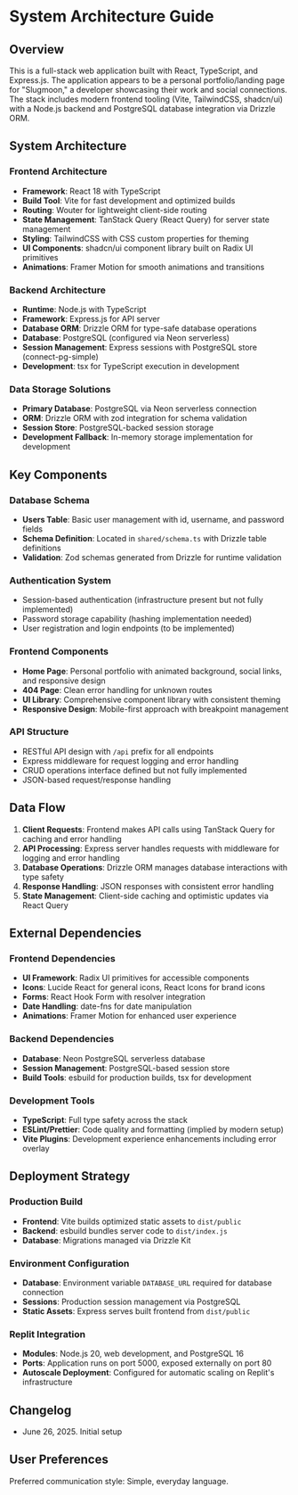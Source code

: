 # System Architecture Guide

## Overview

This is a full-stack web application built with React, TypeScript, and Express.js. The application appears to be a personal portfolio/landing page for "Slugmoon," a developer showcasing their work and social connections. The stack includes modern frontend tooling (Vite, TailwindCSS, shadcn/ui) with a Node.js backend and PostgreSQL database integration via Drizzle ORM.

## System Architecture

### Frontend Architecture
- **Framework**: React 18 with TypeScript
- **Build Tool**: Vite for fast development and optimized builds
- **Routing**: Wouter for lightweight client-side routing
- **State Management**: TanStack Query (React Query) for server state management
- **Styling**: TailwindCSS with CSS custom properties for theming
- **UI Components**: shadcn/ui component library built on Radix UI primitives
- **Animations**: Framer Motion for smooth animations and transitions

### Backend Architecture
- **Runtime**: Node.js with TypeScript
- **Framework**: Express.js for API server
- **Database ORM**: Drizzle ORM for type-safe database operations
- **Database**: PostgreSQL (configured via Neon serverless)
- **Session Management**: Express sessions with PostgreSQL store (connect-pg-simple)
- **Development**: tsx for TypeScript execution in development

### Data Storage Solutions
- **Primary Database**: PostgreSQL via Neon serverless connection
- **ORM**: Drizzle ORM with zod integration for schema validation
- **Session Store**: PostgreSQL-backed session storage
- **Development Fallback**: In-memory storage implementation for development

## Key Components

### Database Schema
- **Users Table**: Basic user management with id, username, and password fields
- **Schema Definition**: Located in `shared/schema.ts` with Drizzle table definitions
- **Validation**: Zod schemas generated from Drizzle for runtime validation

### Authentication System
- Session-based authentication (infrastructure present but not fully implemented)
- Password storage capability (hashing implementation needed)
- User registration and login endpoints (to be implemented)

### Frontend Components
- **Home Page**: Personal portfolio with animated background, social links, and responsive design
- **404 Page**: Clean error handling for unknown routes
- **UI Library**: Comprehensive component library with consistent theming
- **Responsive Design**: Mobile-first approach with breakpoint management

### API Structure
- RESTful API design with `/api` prefix for all endpoints
- Express middleware for request logging and error handling
- CRUD operations interface defined but not fully implemented
- JSON-based request/response handling

## Data Flow

1. **Client Requests**: Frontend makes API calls using TanStack Query for caching and error handling
2. **API Processing**: Express server handles requests with middleware for logging and error handling
3. **Database Operations**: Drizzle ORM manages database interactions with type safety
4. **Response Handling**: JSON responses with consistent error handling
5. **State Management**: Client-side caching and optimistic updates via React Query

## External Dependencies

### Frontend Dependencies
- **UI Framework**: Radix UI primitives for accessible components
- **Icons**: Lucide React for general icons, React Icons for brand icons
- **Forms**: React Hook Form with resolver integration
- **Date Handling**: date-fns for date manipulation
- **Animations**: Framer Motion for enhanced user experience

### Backend Dependencies
- **Database**: Neon PostgreSQL serverless database
- **Session Management**: PostgreSQL-based session store
- **Build Tools**: esbuild for production builds, tsx for development

### Development Tools
- **TypeScript**: Full type safety across the stack
- **ESLint/Prettier**: Code quality and formatting (implied by modern setup)
- **Vite Plugins**: Development experience enhancements including error overlay

## Deployment Strategy

### Production Build
- **Frontend**: Vite builds optimized static assets to `dist/public`
- **Backend**: esbuild bundles server code to `dist/index.js`
- **Database**: Migrations managed via Drizzle Kit

### Environment Configuration
- **Database**: Environment variable `DATABASE_URL` required for database connection
- **Sessions**: Production session management via PostgreSQL
- **Static Assets**: Express serves built frontend from `dist/public`

### Replit Integration
- **Modules**: Node.js 20, web development, and PostgreSQL 16
- **Ports**: Application runs on port 5000, exposed externally on port 80
- **Autoscale Deployment**: Configured for automatic scaling on Replit's infrastructure

## Changelog
- June 26, 2025. Initial setup

## User Preferences

Preferred communication style: Simple, everyday language.